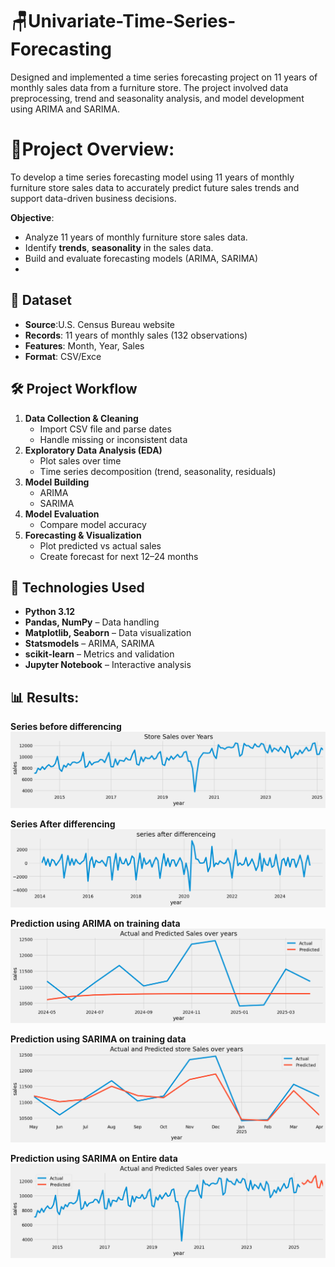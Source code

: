 # 🪑Univariate-Time-Series-Forecasting
Designed and implemented a time series forecasting project on 11 years of monthly sales data from a furniture store. The project involved data preprocessing, trend and seasonality analysis, and model development using ARIMA and SARIMA.

# 📝Project Overview:
  To develop a time series forecasting model using 11 years of monthly furniture store sales data to accurately predict future sales trends and support data-driven business decisions.
  
  **Objective**:
- Analyze 11 years of monthly furniture store sales data.
- Identify **trends**, **seasonality** in the sales data.
- Build and evaluate forecasting models (ARIMA, SARIMA)
- 
## 📂 Dataset
- **Source**:U.S. Census Bureau website 
- **Records**: 11 years of monthly sales (132 observations)
- **Features**: Month, Year, Sales
- **Format**: CSV/Exce

## 🛠 Project Workflow
1. **Data Collection & Cleaning**  
   - Import CSV file and parse dates  
   - Handle missing or inconsistent data  
2. **Exploratory Data Analysis (EDA)**  
   - Plot sales over time  
   - Time series decomposition (trend, seasonality, residuals)  
3. **Model Building**  
   - ARIMA  
   - SARIMA
4. **Model Evaluation**    
   - Compare model accuracy     
5. **Forecasting & Visualization**  
   - Plot predicted vs actual sales  
   - Create forecast for next 12–24 months


## 🧰 Technologies Used
- **Python 3.12**
- **Pandas, NumPy** – Data handling  
- **Matplotlib, Seaborn** – Data visualization  
- **Statsmodels** – ARIMA, SARIMA   
- **scikit-learn** – Metrics and validation  
- **Jupyter Notebook** – Interactive analysis

## 📊 Results:
**Series before differencing**
![Alt Text](images/time4.png)

**Series After differencing**
![Alt Text](images/time3.png)

**Prediction using ARIMA on training data**
![Alt Text](images/time2.png)

**Prediction using SARIMA on training data**
![Alt Text](images/time1.png)

**Prediction using SARIMA on Entire data**
![Alt Text](images/time.png)

